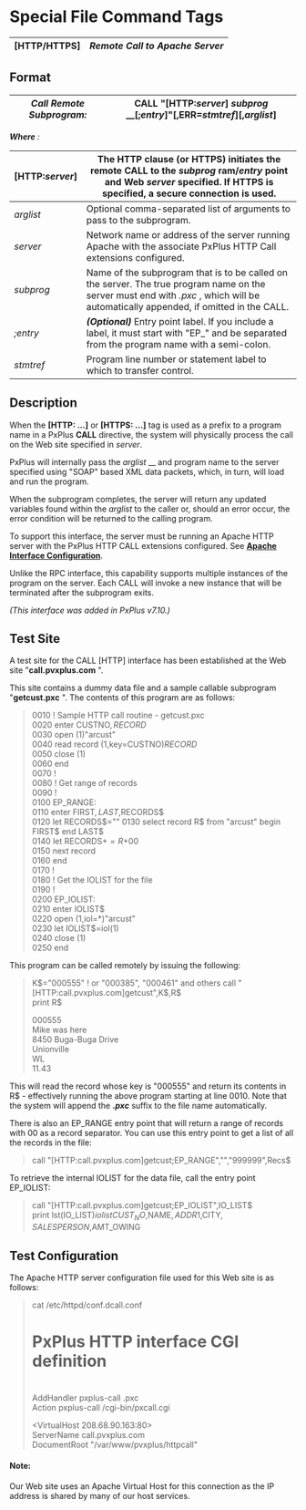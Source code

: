 # Special File Command Tags

**[HTTP/HTTPS]** |  **_Remote Call to Apache Server_**  
---|---  
  
##  Format

_Call Remote Subprogram:_ |  **CALL "[HTTP:**_server_**]**  _subprog_ __[;_entry_]**"**[,**ERR=**_stmtref_][,_arglist_]  
---|---  
  
**_Where_** _:_

**[HTTP:**_server_**]** |  The HTTP clause (or HTTPS) initiates the remote **CALL** to the _subprog_ ram/_entry_ point and Web _server_ specified. If HTTPS is specified, a secure connection is used.  
---|---  
_arglist_ |  Optional comma-separated list of arguments to pass to the subprogram.  
_server_ |  Network name or address of the server running Apache with the associate PxPlus HTTP Call extensions configured.  
_subprog_ |  Name of the subprogram that is to be called on the server. The true program name on the server must end with _.pxc_ , which will be automatically appended, if omitted in the CALL.  
_;entry_ |  **_(Optional)_** Entry point label. If you include a label, it must start with "EP_" and be separated from the program name with a semi-colon.  
_stmtref_ |  Program line number or statement label to which to transfer control.  
  
##  Description

When the **[HTTP: ...]** or **[HTTPS: ...]** tag is used as a prefix to a program name in a PxPlus **CALL** directive, the system will physically process the call on the Web site specified in _server_.

PxPlus will internally pass the _arglist_ __ and program name to the server specified using "SOAP" based XML data packets, which, in turn, will load and run the program.

When the subprogram completes, the server will return any updated variables found within the _arglist_ to the caller or, should an error occur, the error condition will be returned to the calling program.

To support this interface, the server must be running an Apache HTTP server with the PxPlus HTTP CALL extensions configured. See [**Apache Interface Configuration**](../apache/config.htm#httpcall).

Unlike the RPC interface, this capability supports multiple instances of the program on the server. Each CALL will invoke a new instance that will be terminated after the subprogram exits.

_(This interface was added in PxPlus v7.10.)_

##  Test Site

A test site for the CALL [HTTP] interface has been established at the Web site "**call.pvxplus.com** ".

This site contains a dummy data file and a sample callable subprogram "**getcust.pxc** ". The contents of this program are as follows:

> 0010 ! Sample HTTP call routine - getcust.pxc  
>  0020 enter CUSTNO$,RECORD$  
>  0030 open (1)"arcust"  
>  0040 read record (1,key=CUSTNO$)RECORD$  
>  0050 close (1)  
>  0060 end  
>  0070 !   
> 0080 ! Get range of records  
> 0090 !  
>  0100 EP_RANGE:  
>  0110 enter FIRST$,LAST$,RECORDS$  
>  0120 let RECORDS$=""  
>  0130 select record R$ from "arcust" begin FIRST$ end LAST$  
>  0140 let RECORDS$+=R$+$00$  
>  0150 next record  
>  0160 end  
>  0170 !  
> 0180 ! Get the IOLIST for the file  
> 0190 !  
>  0200 EP_IOLIST:  
>  0210 enter IOLIST$  
>  0220 open (1,iol=*)"arcust"  
>  0230 let IOLIST$=iol(1)  
>  0240 close (1)  
>  0250 end

This program can be called remotely by issuing the following:

> K$="000555" ! or "000385", "000461" and others  
>  call "[HTTP:call.pvxplus.com]getcust",K$,R$  
>  print R$  
>   
>  000555  
>  Mike was here  
>  8450 Buga-Buga Drive  
>  Unionville  
>  WL  
>  11.43

This will read the record whose key is "000555" and return its contents in R$ - effectively running the above program starting at line 0010. Note that the system will append the **_.pxc_** suffix to the file name automatically.

There is also an EP_RANGE entry point that will return a range of records with $00$ as a record separator. You can use this entry point to get a list of all the records in the file:

> call "[HTTP:call.pvxplus.com]getcust;EP_RANGE","","999999",Recs$

To retrieve the internal IOLIST for the data file, call the entry point EP_IOLIST:

> call "[HTTP:call.pvxplus.com]getcust;EP_IOLIST",IO_LIST$  
>  print lst(IO_LIST$)  
> iolist CUST_NO$,NAME$,ADDR1$,CITY$,SALESPERSON$,AMT_OWING

## Test Configuration

The Apache HTTP server configuration file used for this Web site is as follows:

> cat /etc/httpd/conf.dcall.conf  
> #  
>  # PxPlus HTTP interface CGI definition  
>  #  
> AddHandler pxplus-call .pxc  
>  Action pxplus-call /cgi-bin/pxcall.cgi  
>   
>  <VirtualHost 208.68.90.163:80>  
> ServerName call.pvxplus.com  
> DocumentRoot "/var/www/pvxplus/httpcall"  
>  </VirtualHost>

#### **Note:**  
Our Web site uses an Apache Virtual Host for this connection as the IP address is shared by many of our host services.

